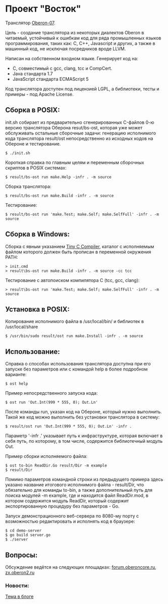 Проект "Восток"
=======================
Транслятор [Oberon-07](documents/Language-ru.md).

Цель - создание транслятора из некоторых диалектов Oberon в читаемый,
устойчивый к ошибкам код для ряда промышленных языков программирования,
таких как: C, C++, Javascript и других, а также в машинный код, не исключая
посредников вроде LLVM.

Написан на собственном входном языке.
Генерирует код на:

  * С, совместимый с gcc, clang, tcc и CompCert.
  * Java стандарта 1.7
  * JavaScript стандарта ECMAScript 5

Код транслятора доступен под лицензией LGPL, а библиотеки, тесты и примеры -
под Apache License.

## Сборка в POSIX:
init.sh собирает из предварительно сгенерированных C-файлов 0-ю версию
транслятора Оберона resut/bs-ost, которая уже может обслуживать
остальные сборочные задачи: генерацию исполнимого кода транслятора result/ost
непосредственно из исходных кодов на Обероне и тестирование.

    $ ./init.sh

Короткая справка по главным целям и переменным сборочных скриптов в POSIX
системах:

    $ result/bs-ost run make.Help -infr . -m source

Сборка транслятора:

    $ result/bs-ost run make.Build -infr . -m source

Тестирование:

    $ result/bs-ost run 'make.Test; make.Self; make.SelfFull' -infr . -m source

## Сборка в Windows:
Сборка c явным указанием
[Tiny C Compiler](http://download.savannah.gnu.org/releases/tinycc/),
каталог с исполняемым файлом которого должен быть прописан в переменной
окружения PATH:

    > init.cmd
    > result\bs-ost run make.Build -infr . -m source -cc tcc

Тестирование с автопоиском компилятора C (tcc, gcc, clang):

    > result\bs-ost run 'make.Test; make.Self; make.SelfFull' -infr . -m source

## Установка в POSIX:
Копирование исполнимого файла в /usr/local/bin/ и библиотек в /usr/local/share

    $ /usr/bin/sudo result/ost run make.Install -infr . -m source

## Использование:
Справка о способах использования транслятора доступна при его запуске без
параметров или с командой help в более подробном варианте:

    $ ost help

Пример непосредственного запуска кода:

    $ ost run 'Out.Int(999 * 555, 0); Out.Ln'

После команды run, указан код на Обероне, который нужно выполнить.
Такой же код можно выполнить без установки транслятора в систему:

    $ result/ost run 'Out.Int(999 * 555, 0); Out.Ln' -infr .
Параметр '-infr .' указывает путь к инфраструктуре, которая включает в себя путь,
по которому, в том числе, содержится библиотечный модуль Out.

Пример сборки исполняемого файла:

    $ ost to-bin ReadDir.Go result/Dir -m example
    $ result/Dir

Помимо параметров командной строки из предыдущего примера здесь
указано название итогового исполнимого файла - result/Dir, что обязательно для
команды to-bin, а также дополнительный путь для поиска модулей -m example,
где и находится файл ReadDir.mod, в котором содержится модуль ReadDir, который
содержит экспортированную процедуру без параметров - Go.

Запуск демонстрационного веб-сервера по 8080-му порту с возможностью
редактировать и исполнять код в браузере:

    $ cd demo-server
    $ go build server.go
    $ ./server

## Вопросы:
Обсуждение ведётся на следующих площадках:
[forum.oberoncore.ru](https://forum.oberoncore.ru/viewtopic.php?f=115&t=6217),
[zx.oberon2.ru](https://zx.oberon2.ru/forum/viewforum.php?f=117)

### Новости:
[Тема в блоге](https://comdivbyzero.blogspot.com/search/label/%22%D0%92%D0%BE%D1%81%D1%82%D0%BE%D0%BA%22)
